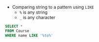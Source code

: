 - Comparing string to a pattern using `LIKE`
	- `%` is any string
	- `_` is any character
```sql
SELECT *
FROM Course
WHERE name LIKE '%to%'
```


